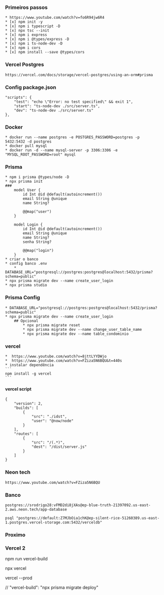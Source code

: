 ### Primeiros passos
    * https://www.youtube.com/watch?v=fo6R94jw6R4
    * [x] npm init -y
    * [x] npm i typescript -D
    * [x] npx tsc --init
    * [x] npm i express
    * [x] npm i @types/express -D
    * [x] npm i ts-node-dev -D
    * [x] npm i cors
    * [x] npm install --save @types/cors
### Vercel Postgres
```
https://vercel.com/docs/storage/vercel-postgres/using-an-orm#prisma
```
### Config package.json
    "scripts": {
        "test": "echo \"Error: no test specified\" && exit 1",
        "start": "ts-node-dev ./src/server.ts",
        "dev": "ts-node-dev ./src/server.ts"
    },
### Docker
    * docker run --name postgres -e POSTGRES_PASSWORD=postgres -p 5432:5432 -d postgres
    * docker pull mysql
    * docker run -d --name mysql-server -p 3306:3306 -e "MYSQL_ROOT_PASSWORD=root" mysql
### Prisma
    * npm i prisma @types/node -D
    * npx prisma init
    ### 
        model User {
            id Int @id @default(autoincrement())
            email String @unique
            name String?

            @@map("user")
        }

        model Login {
            id Int @id @default(autoincrement())
            email String @unique
            name String?
            senha String?

            @@map("login")
        }
    * criar o banco
    * config banco .env
        * DATABASE_URL="postgresql://postgres:postgres@localhost:5432/prisma?schema=public"
    * npx prisma migrate dev --name create_user_login
    * npx prisma studio
        

### Prisma Config
    * DATABASE_URL="postgresql://postgres:postgres@localhost:5432/prisma?schema=public"
    * npx prisma migrate dev --name create_user_login
        ## Opcional 
            * npx prisma migrate reset
            * npx prisma migrate dev --name change_user_table_name
            * npx prisma migrate dev --name table_condominio

### vercel
    *  https://www.youtube.com/watch?v=8jttLYYDWjo
    *  https://www.youtube.com/watch?v=FZiza5N6BQU&t=440s
    * instalar dependência
    ```
    npm install -g vercel
    ```
#### vercel script
```
{
    "version": 2,
    "builds": [
        {
            "src": "./idst",
            "user": "@now/node"
        }
    ],
    "routes": [
        {
            "src": "/(.*)",
            "dest": "/dist/server.js"
        }
    ]
}
```
### Neon tech
```
https://www.youtube.com/watch?v=FZiza5N6BQU
```
### Banco
```
postgres://srodrigo28:vFMD2di8jXAs@ep-blue-truth-21397092.us-east-2.aws.neon.tech/app-database
```

```
psql "postgres://default:Z7MJbOia1chK@ep-silent-rice-51260389.us-east-1.postgres.vercel-storage.com:5432/verceldb"
```
### Proximo
### Vercel 2

npm run vercel-build

npx vercel 

vercel --prod

// "vercel-build": "npx prisma migrate deploy"
